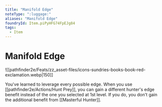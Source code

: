 ```yaml
---
title: "Manifold Edge"
noteType: ":luggage:"
aliases: "Manifold Edge"
foundryId: Item.piPyHFG74FpEJg84
tags:
  - Item
---
```


# Manifold Edge
![[pathfinder2e/Feats/zz_asset-files/icons-sundries-books-book-red-exclamation.webp|150]]

You've learned to leverage every possible edge. When you use [[pathfinder2e/Actions/Hunt Prey]], you can gain a different hunter's edge benefit instead of the one you selected at 1st level. If you do, you don't gain the additional benefit from [[Masterful Hunter]].

